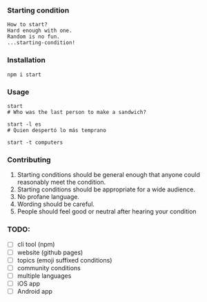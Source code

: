 ### Starting condition
```
How to start?
Hard enough with one.
Random is no fun.
...starting-condition!
```

### Installation
```
npm i start
```

### Usage
```
start
# Who was the last person to make a sandwich?

start -l es
# Quien despertó lo más temprano

start -t computers
```

### Contributing
1. Starting conditions should be general enough that anyone could reasonably meet the condition.
2. Starting conditions should be appropriate for a wide audience.
3. No profane language.
4. Wording should be careful.
5. People should feel good or neutral after hearing your condition


### TODO:
- [ ] cli tool (npm)
- [ ] website (github pages)
- [ ] topics (emoji suffixed conditions)
- [ ] community conditions
- [ ] multiple languages
- [ ] iOS app
- [ ] Android app
